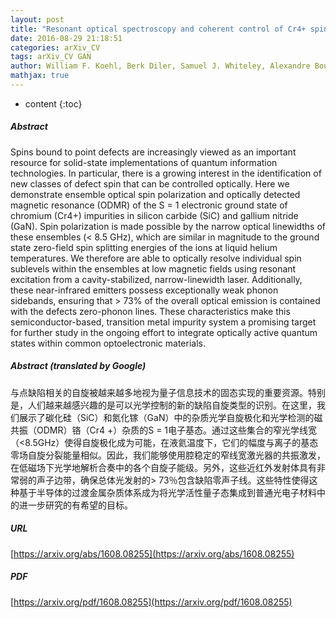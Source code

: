 ```yaml
---
layout: post
title: "Resonant optical spectroscopy and coherent control of Cr4+ spin ensembles in SiC and GaN"
date: 2016-08-29 21:18:51
categories: arXiv_CV
tags: arXiv_CV GAN
author: William F. Koehl, Berk Diler, Samuel J. Whiteley, Alexandre Bourassa, N. T. Son, Erik Janzén, David D. Awschalom
mathjax: true
---
```


* content
{:toc}

##### Abstract
Spins bound to point defects are increasingly viewed as an important resource for solid-state implementations of quantum information technologies. In particular, there is a growing interest in the identification of new classes of defect spin that can be controlled optically. Here we demonstrate ensemble optical spin polarization and optically detected magnetic resonance (ODMR) of the S = 1 electronic ground state of chromium (Cr4+) impurities in silicon carbide (SiC) and gallium nitride (GaN). Spin polarization is made possible by the narrow optical linewidths of these ensembles (< 8.5 GHz), which are similar in magnitude to the ground state zero-field spin splitting energies of the ions at liquid helium temperatures. We therefore are able to optically resolve individual spin sublevels within the ensembles at low magnetic fields using resonant excitation from a cavity-stabilized, narrow-linewidth laser. Additionally, these near-infrared emitters possess exceptionally weak phonon sidebands, ensuring that > 73% of the overall optical emission is contained with the defects zero-phonon lines. These characteristics make this semiconductor-based, transition metal impurity system a promising target for further study in the ongoing effort to integrate optically active quantum states within common optoelectronic materials.

##### Abstract (translated by Google)
与点缺陷相关的自旋被越来越多地视为量子信息技术的固态实现的重要资源。特别是，人们越来越感兴趣的是可以光学控制的新的缺陷自旋类型的识别。在这里，我们展示了碳化硅（SiC）和氮化镓（GaN）中的杂质光学自旋极化和光学检测的磁共振（ODMR）铬（Cr4 +）杂质的S = 1电子基态。通过这些集合的窄光学线宽（<8.5GHz）使得自旋极化成为可能，在液氦温度下，它们的幅度与离子的基态零场自旋分裂能量相似。因此，我们能够使用腔稳定的窄线宽激光器的共振激发，在低磁场下光学地解析合奏中的各个自旋子能级。另外，这些近红外发射体具有非常弱的声子边带，确保总体光发射的> 73％包含缺陷零声子线。这些特性使得这种基于半导体的过渡金属杂质体系成为将光学活性量子态集成到普通光电子材料中的进一步研究的有希望的目标。

##### URL
[https://arxiv.org/abs/1608.08255](https://arxiv.org/abs/1608.08255)

##### PDF
[https://arxiv.org/pdf/1608.08255](https://arxiv.org/pdf/1608.08255)

